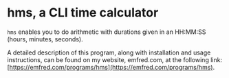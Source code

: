 # hms, a CLI time calculator

`hms` enables you to do arithmetic with durations given in an HH:MM:SS (hours,
minutes, seconds).

A detailed description of this program, along with installation and usage
instructions, can be found on my website, emfred.com, at the following link:
[https://emfred.com/programs/hms](https://emfred.com/programs/hms).
